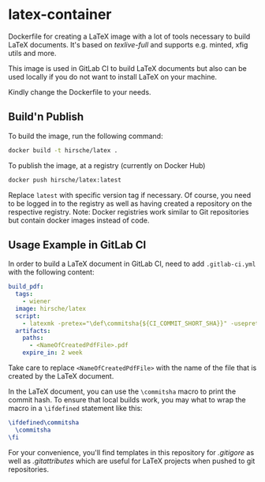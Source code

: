 # latex-container

Dockerfile for creating a LaTeX image with a lot of tools necessary to build
LaTeX documents. It's based on *texlive-full* and supports e.g. minted, xfig
utils and more.

This image is used in GitLab CI to build LaTeX documents but also can be used
locally if you do not want to install LaTeX on your machine.

Kindly change the Dockerfile to your needs.

## Build'n Publish

To build the image, run the following command:

```bash
docker build -t hirsche/latex .
```

To publish the image, at a registry (currently on Docker Hub)

```bash
docker push hirsche/latex:latest
```

Replace `latest` with specific version tag if necessary. Of course, you need to
be logged in to the registry as well as having created a repository on the
respective registry. Note: Docker registries work similar to Git repositories
but contain docker images instead of code.

## Usage Example in GitLab CI

In order to build a LaTeX document in GitLab CI, need to add `.gitlab-ci.yml`
with the following content:

```yaml
build_pdf:
  tags:
    - wiener
  image: hirsche/latex
  script:
    - latexmk -pretex="\def\commitsha{${CI_COMMIT_SHORT_SHA}}" -usepretex ${file}
  artifacts:
    paths:
      - <NameOfCreatedPdfFile>.pdf
    expire_in: 2 week
```

Take care to replace `<NameOfCreatedPdfFile>` with the name of the file that
is created by the LaTeX document.

In the LaTeX document, you can use the `\commitsha` macro to print the commit
hash. To ensure that local builds work, you may what to wrap the macro in a
`\ifdefined` statement like this:

```latex
\ifdefined\commitsha
  \commitsha
\fi
```

For your convenience, you'll find templates in this repository for *.gitigore*
as well as *.gitattributes* which are useful for LaTeX projects when pushed to
git repositories.